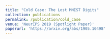 ```yaml
---
title: "Cold Case: The Lost MNIST Digits"
collection: publications
permalink: /publication/cold_case
venue: 'NeurIPS 2019 (Spotlight Paper)'
paperurl: 'https://arxiv.org/abs/1905.10498'
---
```

